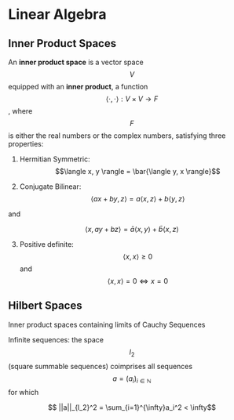 # Linear Algebra

## Inner Product Spaces

An __inner product space__ is a vector space $$V$$ equipped with an __inner product__,
a function $$\langle \cdot, \cdot \rangle: V \times V \rightarrow F$$, where 
$$F$$ is either the real numbers or the complex numbers, satisfying three properties:

1. Hermitian Symmetric: $$\langle x, y \rangle = \bar{\langle y, x \rangle}$$

2. Conjugate Bilinear: $$\langle a x + by, z \rangle = a \langle x , z \rangle + b\langle y, z \rangle$$

and

$$\langle x, a y + b z \rangle = \bar{a} \langle x, y \rangle + \bar{b} \langle x, z \rangle$$

3. Positive definite: $$\langle x, x \rangle \geq 0$$ and $$\langle x, x \rangle = 0 \Leftrightarrow x = 0$$

## Hilbert Spaces

Inner product spaces containing limits of Cauchy Sequences

Infinite sequences: the space $$l_2$$ (square summable sequences) coimprises all
sequences $$a = (a_i)_{i \in \mathbb{N}}$$ for which

$$ ||a||_{l_2}^2 = \sum_{i=1}^{\infty}a_i^2 < \infty$$